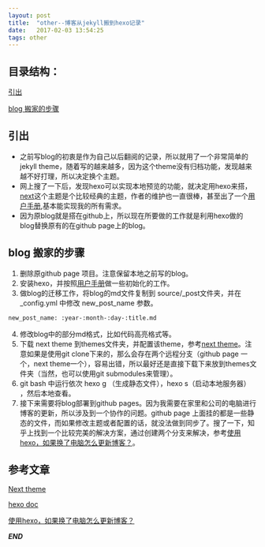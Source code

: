```yaml
---
layout: post
title:  "other--博客从jekyll搬到hexo记录"
date:   2017-02-03 13:54:25
tags: other
---
```


## 目录结构：

[引出](#A)

[blog 搬家的步骤](#B)




<a name="A"></a>

## 引出

- 之前写blog的初衷是作为自己以后翻阅的记录，所以就用了一个非常简单的jekyll theme，随着写的越来越多，因为这个theme没有归档功能，发现越来越不好打理，所以决定换个主题。
- 网上搜了一下后，发现hexo可以实现本地预览的功能，就决定用hexo来搭，[next](https://github.com/iissnan/hexo-theme-next)这个主题是个比较经典的主题，作者的维护也一直很棒，甚至出了一个[用户手册](http://theme-next.iissnan.com/),基本能实现我的所有需求。
- 因为原blog就是搭在github上，所以现在所要做的工作就是利用hexo做的blog替换原有的在github page上的blog。



<a name="B"></a>

## blog 搬家的步骤


1. 删除原github page 项目。注意保留本地之前写的blog。
2. 安装hexo，并按照[用户手册](https://hexo.io/zh-cn/docs/configuration.html)做一些初始化的工作。
3. 做blog的迁移工作，将blog的md文件复制到 source/_post文件夹，并在 _config.yml 中修改 new_post_name 参数。
```bash
new_post_name: :year-:month-:day-:title.md
```
4. 修改blog中的部分md格式，比如代码高亮格式等。
5. 下载 next theme 到themes文件夹，并配置该theme，参考[next theme](http://theme-next.iissnan.com/getting-started.html)。注意如果是使用git clone下来的，那么会存在两个远程分支（github page 一个，next theme一个），容易出错，所以最好还是直接下载下来放到themes文件夹（当然，也可以使用git submodules来管理）。
6. git bash 中运行依次 hexo g （生成静态文件），hexo s（启动本地服务器） ，然后本地查看。
7. 接下来需要将blog部署到github pages。因为我需要在家里和公司的电脑进行博客的更新，所以涉及到一个协作的问题。github page 上面挂的都是一些静态的文件，而如果修改主题或者配置的话，就没法做到同步了。搜了一下，知乎上找到一个比较完美的解决方案，通过创建两个分支来解决，参考[使用hexo，如果换了电脑怎么更新博客？](https://www.zhihu.com/question/21193762)。





## 参考文章

[Next theme](http://theme-next.iissnan.com/getting-started.html)


[hexo doc](https://hexo.io/zh-cn/docs/)


[使用hexo，如果换了电脑怎么更新博客？](https://www.zhihu.com/question/21193762)

***END***
